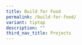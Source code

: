 ```yaml
---
title: Build for Food
permalink: /build-for-food/
variant: tiptap
description: ""
third_nav_title: Projects
---
```

